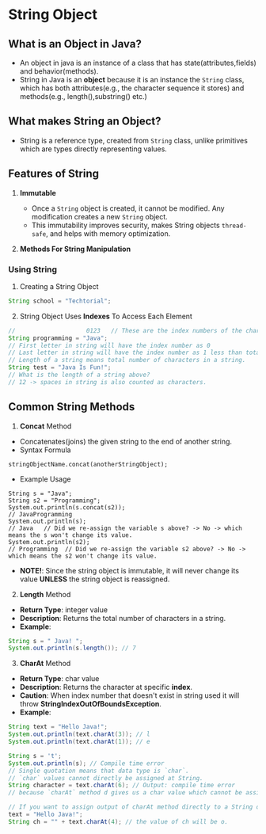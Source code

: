 # String Object

## What is an Object in Java?
- An object in java is an instance of a class that has state(attributes,fields) and behavior(methods).
- String in Java is an **object** because it is an instance the `String` class, which has both
  attributes(e.g., the character sequence it stores) and methods(e.g., length(),substring() etc.)

## What makes String an Object?
- String is a reference type, created from `String` class, unlike primitives which are types directly
  representing values.

## Features of String
1. **Immutable**
    * Once a `String` object is created, it cannot be modified. Any modification creates a new `String` object.
    * This immutability improves security, makes String objects `thread-safe`, and helps with memory optimization.

2. **Methods For String Manipulation**

### Using String
1. Creating a String Object
```java
String school = "Techtorial"; 
```
2. String Object Uses **Indexes** To Access Each Element
```java
//                    0123   // These are the index numbers of the characters.
String programming = "Java"; 
// First letter in string will have the index number as 0
// Last letter in string will have the index number as 1 less than total length of a string.
// Length of a string means total number of characters in a string.
String test = "Java Is Fun!";
// What is the length of a string above? 
// 12 -> spaces in string is also counted as characters.
```
## Common String Methods
1. **Concat** Method
* Concatenates(joins) the given string to the end of another string.
* Syntax Formula
```
stringObjectName.concat(anotherStringObject);
```
* Example Usage
```
String s = "Java";
String s2 = "Programming";
System.out.println(s.concat(s2));
// JavaProgramming
System.out.println(s);
// Java   // Did we re-assign the variable s above? -> No -> which means the s won't change its value.
System.out.println(s2);
// Programming  // Did we re-assign the variable s2 above? -> No -> which means the s2 won't change its value.
```
* **NOTE!**: Since the string object is immutable, it will never change its value **UNLESS** the string object
  is reassigned.

2. **Length** Method
* **Return Type**: integer value
* **Description**: Returns the total number of characters in a string.
* **Example**:
```java
String s = " Java! ";
System.out.println(s.length()); // 7
```

3. **CharAt** Method
* **Return Type**: char value
* **Description**: Returns the character at specific **index**.
* **Caution**: When index number that doesn't exist in string used it will throw
  **StringIndexOutOfBoundsException**.
* **Example**:
``` java
String text = "Hello Java!";
System.out.println(text.charAt(3)); // l
System.out.println(text.charAt(1)); // e

String s = 't';
System.out.println(s); // Compile time error
// Single quotation means that data type is `char`.
// `char` values cannot directly be assigned at String.
String character = text.charAt(6); // Output: compile time error
// because `charAt` method d gives us a char value which cannot be assigned String directly. 

// If you want to assign output of charAt method directly to a String object, you can add to empty string. 
text = "Hello Java!";
String ch = "" + text.charAt(4); // the value of ch will be o.




